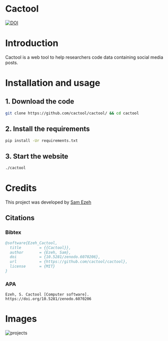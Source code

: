 # Cactool
[![DOI](https://zenodo.org/badge/447718654.svg)](https://zenodo.org/badge/latestdoi/447718654)
# Introduction

Cactool is a web tool to help researchers code data containing social media posts.

# Installation and usage
## 1. Download the code
```bash
git clone https://github.com/cactool/cactool/ && cd cactool
```
## 2. Install the requirements
```bash
pip install -Ur requirements.txt
```
## 3. Start the website
```bash
./cactool
```
# Credits
This project was developed by [Sam Ezeh](https://github.com/dignissimus)
## Citations
### Bibtex
```bibtex
@software{Ezeh_Cactool,
  title        = {{Cactool}},
  author       = {Ezeh, Sam},
  doi          = {10.5281/zenodo.6070206},
  url          = {https://github.com/cactool/cactool},
  license      = {MIT}
}
```
### APA
```
Ezeh, S. Cactool [Computer software]. https://doi.org/10.5281/zenodo.6070206
```

# Images
![projects](https://user-images.githubusercontent.com/18627392/149658748-f480a750-2a05-4aad-83bd-c30cdbe86891.png)
